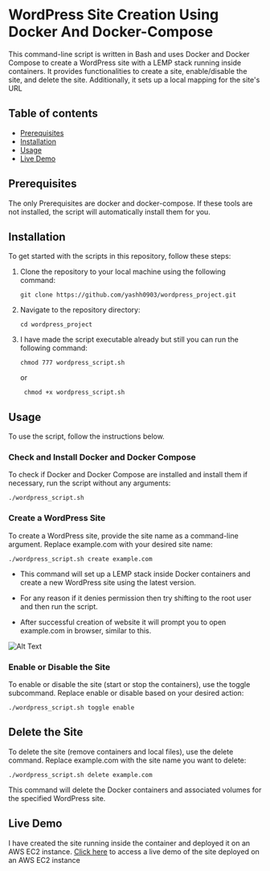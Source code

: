 # WordPress Site Creation Using Docker And Docker-Compose

This command-line script is written in Bash and uses Docker and Docker Compose to create a WordPress site with a LEMP stack running inside containers. It provides functionalities to create a site, enable/disable the site, and delete the site. Additionally, it sets up a local mapping for the site's URL

## Table of contents

- [Prerequisites](#prerequisites)
- [Installation](#installation)
- [Usage](#usage)
- [Live Demo](#live-demo)

## Prerequisites

The only Prerequisites are docker and docker-compose. If these tools are not installed, the script will automatically install them for you.

## Installation

To get started with the scripts in this repository, follow these steps:

1. Clone the repository to your local machine using the following command:

   ```shell
   git clone https://github.com/yashh0903/wordpress_project.git

   ```

2. Navigate to the repository directory:

   ```shell
   cd wordpress_project

   ```

3. I have made the script executable already but still you can run the following command:
   ```shell
   chmod 777 wordpress_script.sh
   ```
   or
   ```shell
    chmod +x wordpress_script.sh
   ```

## Usage

To use the script, follow the instructions below.

### Check and Install Docker and Docker Compose

To check if Docker and Docker Compose are installed and install them if necessary, run the script without any arguments:

```shell
./wordpress_script.sh
```

### Create a WordPress Site

To create a WordPress site, provide the site name as a command-line argument. Replace example.com with your desired site name:

```shell
./wordpress_script.sh create example.com
```

- This command will set up a LEMP stack inside Docker containers and create a new WordPress site using the latest version.

- For any reason if it denies permission then try shifting to the root user and then run the script.

- After successful creation of website it will prompt you to open example.com in browser, similar to this.

![Alt Text](https://github.com/yashh0903/wordpress_project/blob/main/assets/wordpress_site.png)

### Enable or Disable the Site

To enable or disable the site (start or stop the containers), use the toggle subcommand. Replace enable or disable based on your desired action:

```shell
./wordpress_script.sh toggle enable

```

## Delete the Site

To delete the site (remove containers and local files), use the delete command. Replace example.com with the site name you want to delete:

```shell
./wordpress_script.sh delete example.com
```

This command will delete the Docker containers and associated volumes for the specified WordPress site.

## Live Demo

I have created the site running inside the container and deployed it on an AWS EC2 instance. [Click here](http://13.53.114.154/example.com) to access a live demo of the site deployed on an AWS EC2 instance
